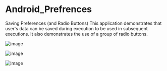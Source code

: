 # Android_Prefrences
Saving Preferences (and Radio Buttons) This application demonstrates that user's data can be saved during execution to be used in subsequent executions. It also demonstrates the use of a group of radio buttons.

![image](https://user-images.githubusercontent.com/54389153/174676600-550b79a6-79bf-4fb9-b129-43ed74469010.png)

![image](https://user-images.githubusercontent.com/54389153/174676627-e1e9c10d-9fa6-4d05-aac5-6a3f83cd563e.png)

![image](https://user-images.githubusercontent.com/54389153/174676651-a8fc57cd-f942-4557-9fa1-de1e71c3c17c.png)


